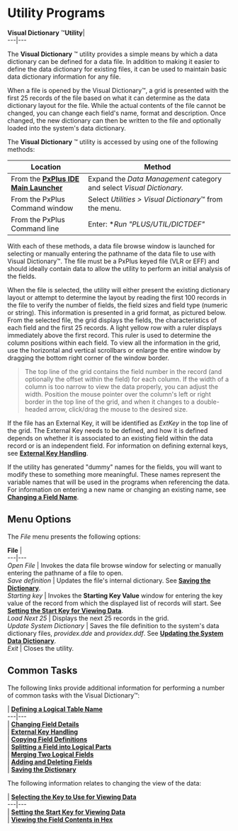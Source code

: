 # Utility Programs

**Visual Dictionary** ™**Utility**|   
---|---  
  
The **Visual Dictionary** ™ utility provides a simple means by which a data dictionary can be defined for a data file. In addition to making it easier to define the data dictionary for existing files, it can be used to maintain basic data dictionary information for any file.

When a file is opened by the Visual Dictionary™, a grid is presented with the first 25 records of the file based on what it can determine as the data dictionary layout for the file. While the actual contents of the file cannot be changed, you can change each field's name, format and description. Once changed, the new dictionary can then be written to the file and optionally loaded into the system's data dictionary.

The **Visual Dictionary** ™ utility is accessed by using one of the following methods:

**Location** |  **Method**  
---|---  
From the **[PxPlus IDE Main Launcher](../PxPlus%20IDE/IDE%20Main%20Launcher.md)** |  Expand the _Data Management_ category and select _Visual Dictionary._  
From the PxPlus Command window |  Select _Utilities > Visual Dictionary_™ from the menu.  
From the PxPlus Command line |  Enter: **Run "*PLUS/UTIL/DICTDEF"**  
  
With each of these methods, a data file browse window is launched for selecting or manually entering the pathname of the data file to use with Visual Dictionary™. The file must be a PxPlus keyed file (VLR or EFF) and should ideally contain data to allow the utility to perform an initial analysis of the fields.

When the file is selected, the utility will either present the existing dictionary layout or attempt to determine the layout by reading the first 100 records in the file to verify the number of fields, the field sizes and field type (numeric or string). This information is presented in a grid format, as pictured below. From the selected file, the grid displays the fields, the characteristics of each field and the first 25 records. A light yellow row with a ruler displays immediately above the first record. This ruler is used to determine the column positions within each field. To view all the information in the grid, use the horizontal and vertical scrollbars or enlarge the entire window by dragging the bottom right corner of the window border.

> The top line of the grid contains the field number in the record (and optionally the offset within the field) for each column. If the width of a column is too narrow to view the data properly, you can adjust the width. Position the mouse pointer over the column's left or right border in the top line of the grid, and when it changes to a double-headed arrow, click/drag the mouse to the desired size.

If the file has an External Key, it will be identified as _ExtKey_ in the top line of the grid. The External Key needs to be defined, and how it is defined depends on whether it is associated to an existing field within the data record or is an independent field. For information on defining external keys, see **[External Key Handling](External%20Key%20Handling.md)**.

If the utility has generated "dummy" names for the fields, you will want to modify these to something more meaningful. These names represent the variable names that will be used in the programs when referencing the data. For information on entering a new name or changing an existing name, see **[Changing a Field Name](Changing%20Field%20Details.htm#change_name)**.

## Menu Options

The _File_ menu presents the following options:

**File** |   
---|---  
_Open File_ |  Invokes the data file browse window for selecting or manually entering the pathname of a file to open.  
_Save definition_ |  Updates the file's internal dictionary. See **[Saving the Dictionary](Saving%20the%20Dictionary.md)**.  
_Starting key_ |  Invokes the **Starting Key Value** window for entering the key value of the record from which the displayed list of records will start. See **[Setting the Start Key for Viewing Data](Setting%20Start%20Key%20for%20View.md)**.  
_Load Next 25_ |  Displays the next 25 records in the grid.  
_Update System Dictionary_ |  Saves the file definition to the system's data dictionary files, _providex.dde_ and _providex.ddf_. See **[Updating the System Data Dictionary](Saving%20the%20Dictionary.htm#updating)**.  
_Exit_ |  Closes the utility.  
  
## Common Tasks

The following links provide additional information for performing a number of common tasks with the Visual Dictionary™:

|  **[Defining a Logical Table Name](Defining%20a%20Logical%20Table%20Name.md)**  
---|---  
|  **[Changing Field Details](Changing%20Field%20Details.md)**  
|  **[External Key Handling](External%20Key%20Handling.md)**  
|  **[Copying Field Definitions](Copying%20Field%20Definitions.md)**  
|  **[Splitting a Field into Logical Parts](Splitting%20a%20Field%20into%20Logical%20Parts.md)**  
|  **[Merging Two Logical Fields](Merging%20Two%20Logical%20Fields.md)**  
|  **[Adding and Deleting Fields](Adding%20and%20Deleting%20Fields.md)**  
|  **[Saving the Dictionary](Saving%20the%20Dictionary.md)**  
  
The following information relates to changing the view of the data:

|  **[Selecting the Key to Use for Viewing Data](Selecting%20the%20Key%20to%20Use.md)**  
---|---  
|  **[Setting the Start Key for Viewing Data](Setting%20Start%20Key%20for%20View.md)**  
|  **[Viewing the Field Contents in Hex](Viewing%20Field%20Contents%20in%20Hex.md)**
